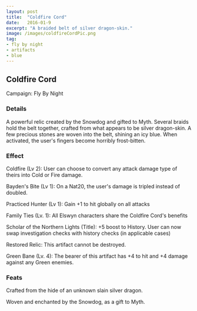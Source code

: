 ```yaml
---
layout: post
title:  "Coldfire Cord"
date:   2016-01-9
excerpt: "A braided belt of silver dragon-skin."
image: /images/coldfireCordPic.png
tag:
- fly by night
- artifacts 
- blue
---
```


## Coldfire Cord
Campaign: Fly By Night

### Details

A powerful relic created by the Snowdog and gifted to Myth. Several braids hold the belt together, crafted from what appears to be silver dragon-skin. A few precious stones are woven into the belt, shining an icy blue. When activated, the user's fingers become horribly frost-bitten.


### Effect

Coldfire (Lv 2):
User can choose to convert any attack damage type of theirs into Cold or Fire damage.

Bayden's Bite (Lv 1):
On a Nat20, the user's damage is tripled instead of doubled.

Practiced Hunter (Lv 1): 
Gain +1 to hit globally on all attacks 

Family Ties (Lv. 1):  All Elswyn characters share the Coldfire Cord's benefits

Scholar of the Northern Lights (Title):
+5 boost to History. User can now swap investigation checks with history checks (in applicable cases)

Restored Relic:
This artifact cannot be destroyed.

Green Bane (Lv. 4):
The bearer of this artifact has +4 to hit and +4 damage against any Green enemies.

### Feats

Crafted from the hide of an unknown slain silver dragon.

Woven and enchanted by the Snowdog, as a gift to Myth.

